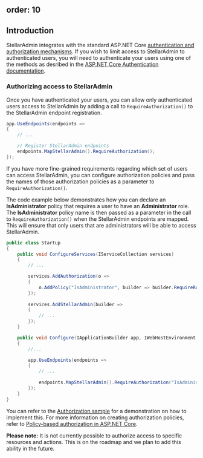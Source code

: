 order: 10
---

## Introduction

StellarAdmin integrates with the standard ASP.NET Core [authentication and authorization mechanisms](https://docs.microsoft.com/en-us/aspnet/core/security/). If you wish to limit access to StellarAdmin to authenticated users, you will need to authenticate your users using one of the methods as desribed in the [ASP.NET Core Authentication documentation](https://docs.microsoft.com/en-us/aspnet/core/security/authentication/).

### Authorizing access to StellarAdmin

Once you have authenticated your users, you can allow only authenticated users access to StellarAdmin by adding a call to `RequireAuthorization()` to the StellarAdmin endpoint registration.

```cs
app.UseEndpoints(endpoints =>
{
    // ...

    // Register StellarAdmin endpoints
    endpoints.MapStellarAdmin().RequireAuthorization();
});
```

If you have more fine-grained requirements regarding which set of users can access StellarAdmin, you can configure authorization policies and pass the names of those authorization policies as a parameter to `RequireAuthorization()`. 

The code example below demonstrates how you can declare an **IsAdministrator** policy that requires a user to have an **Administrator** role. The **IsAdministrator** policy name is then passed as a parameter in the call to `RequireAuthorization()` when the StellarAdmin endpoints are mapped. This will ensure that only users that are administrators will be able to access StellarAdmin.

```cs
public class Startup
{
    public void ConfigureServices(IServiceCollection services)
    {
        // ...

        services.AddAuthorization(o =>
        {
            o.AddPolicy("IsAdministrator", builder => builder.RequireRole("Administrator"));
        });
        
        services.AddStellarAdmin(builder =>
        {
            // ...
        });
    }

    public void Configure(IApplicationBuilder app, IWebHostEnvironment env)
    {
        //...

        app.UseEndpoints(endpoints =>
        {
            // ...
            
            endpoints.MapStellarAdmin().RequireAuthorization("IsAdministrator");
        });
    }
}
```

You can refer to the [Authorization sample](https://github.com/stellar-admin/samples/tree/master/Authorization) for a demonstration on how to implement this. For more information on creating authorization policies, refer to [Policy-based authorization in ASP.NET Core](https://docs.microsoft.com/en-us/aspnet/core/security/authorization/policies).

**Please note:** It is not currently possible to authorize access to specific resources and actions. This is on the roadmap and we plan to add this ability in the future.